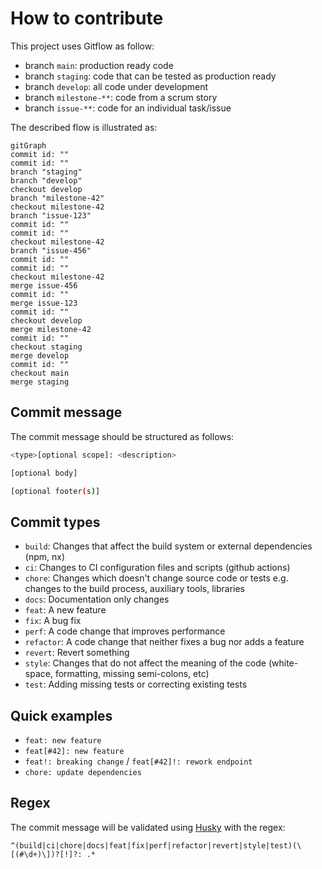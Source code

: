 # How to contribute

This project uses Gitflow as follow:

- branch `main`: production ready code
- branch `staging`: code that can be tested as production ready
- branch `develop`: all code under development
- branch `milestone-**`: code from a scrum story
- branch `issue-**`: code for an individual task/issue

The described flow is illustrated as:

```mermaid
gitGraph
commit id: ""
commit id: ""
branch "staging"
branch "develop"
checkout develop
branch "milestone-42"
checkout milestone-42
branch "issue-123"
commit id: ""
commit id: ""
checkout milestone-42
branch "issue-456"
commit id: ""
commit id: ""
checkout milestone-42
merge issue-456
commit id: ""
merge issue-123
commit id: ""
checkout develop
merge milestone-42
commit id: ""
checkout staging
merge develop
commit id: ""
checkout main
merge staging
```

## Commit message

The commit message should be structured as follows:

```sh
<type>[optional scope]: <description>

[optional body]

[optional footer(s)]
```

## Commit types

- `build`: Changes that affect the build system or external dependencies (npm, nx)
- `ci`: Changes to CI configuration files and scripts (github actions)
- `chore`: Changes which doesn't change source code or tests e.g. changes to the build process, auxiliary tools, libraries
- `docs`: Documentation only changes
- `feat`: A new feature
- `fix`: A bug fix
- `perf`: A code change that improves performance
- `refactor`: A code change that neither fixes a bug nor adds a feature
- `revert`: Revert something
- `style`: Changes that do not affect the meaning of the code (white-space, formatting, missing semi-colons, etc)
- `test`: Adding missing tests or correcting existing tests

## Quick examples

- `feat: new feature`
- `feat[#42]: new feature`
- `feat!: breaking change` / `feat[#42]!: rework endpoint`
- `chore: update dependencies`

## Regex

The commit message will be validated using [Husky](https://typicode.github.io/husky/) with the regex:

`^(build|ci|chore|docs|feat|fix|perf|refactor|revert|style|test)(\[(#\d+)\])?[!]?: .*`
